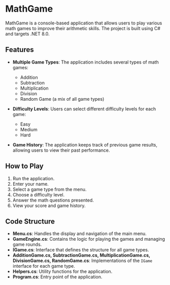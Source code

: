 # MathGame

MathGame is a console-based application that allows users to play various math games to improve their arithmetic skills. The project is built using C# and targets .NET 8.0.

## Features

- **Multiple Game Types**: The application includes several types of math games:
  - Addition
  - Subtraction
  - Multiplication
  - Division
  - Random Game (a mix of all game types)

- **Difficulty Levels**: Users can select different difficulty levels for each game:
  - Easy
  - Medium
  - Hard

- **Game History**: The application keeps track of previous game results, allowing users to view their past performance.

## How to Play

1. Run the application.
2. Enter your name.
3. Select a game type from the menu.
4. Choose a difficulty level.
5. Answer the math questions presented.
6. View your score and game history.

## Code Structure

- **Menu.cs**: Handles the display and navigation of the main menu.
- **GameEngine.cs**: Contains the logic for playing the games and managing game rounds.
- **IGame.cs**: Interface that defines the structure for all game types.
- **AdditionGame.cs, SubtractionGame.cs, MultiplicationGame.cs, DivisionGame.cs, RandomGame.cs**: Implementations of the `IGame` interface for each game type.
- **Helpers.cs**: Utility functions for the application.
- **Program.cs**: Entry point of the application.
